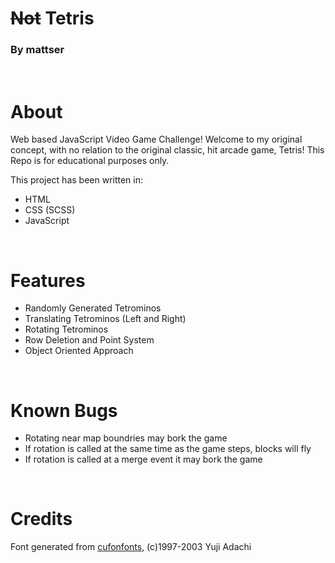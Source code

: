 # ~~Not~~ Tetris

### By mattser
<br />

About
=====
Web based JavaScript Video Game Challenge! Welcome to my original concept, with no relation to the original classic, hit arcade game, Tetris!
This Repo is for educational purposes only.

This project has been written in:
* HTML
* CSS (SCSS)
* JavaScript

<br />

Features
========

* Randomly Generated Tetrominos
* Translating Tetrominos (Left and Right)
* Rotating Tetrominos
* Row Deletion and Point System
* Object Oriented Approach

<br />

Known Bugs
==========

* Rotating near map boundries may bork the game
* If rotation is called at the same time as the game steps, blocks will fly
* If rotation is called at a merge event it may bork the game

<br />

Credits
=======
Font generated from [cufonfonts](https://www.cufonfonts.com/font/arcade), (c)1997-2003 Yuji Adachi